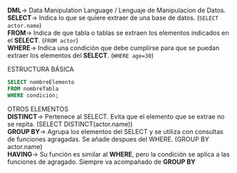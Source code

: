 **DML**-> Data Manipulation Language / Lenguaje de Manipulacion de Datos.  
**SELECT**-> Indica lo que se quiere extraer de una base de datos. (```SELECT actor.name```)  
**FROM**-> Indica de que tabla o tablas se extraen los elementos indicados en el **SELECT**. (```FROM actor```)  
**WHERE**-> Indica una condición que debe cumplirse para que se puedan extraer los elementos del **SELECT**. (```WHERE age=30```)  

ESTRUCTURA BÁSICA 
```sql
SELECT nombreElemento  
FROM nombreTabla  
WHERE condición;  
```
OTROS ELEMENTOS  
**DISTINCT**-> Pertenece al SELECT. Evita que el elemento que se extrae no se repita. (SELECT DISTINCT(actor.name))  
**GROUP BY**-> Agrupa los elementos del SELECT y se utiliza con consultas de funciones agragadas. Se añade despues del WHERE. (GROUP BY actor.name)  
**HAVING**-> Su función es similar al **WHERE**, pero la condición se aplica a las funciones de agragado. Siempre va acompañado de **GROUP BY**
